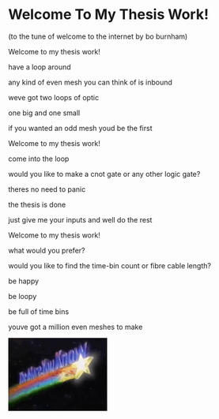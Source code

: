 # Welcome To My Thesis Work!
(to the tune of welcome to the internet by bo burnham)

Welcome to my thesis work! 

have a loop around

any kind of even mesh you can think of is inbound

weve got two loops of optic

one big and one small

if you wanted an odd mesh youd be the first

Welcome to my thesis work!

come into the loop

would you like to make a cnot gate or any other logic gate?

theres no need to panic 

the thesis is done

just give me your inputs and well do the rest 

Welcome to my thesis work!

what would you prefer?

would you like to find the time-bin count or fibre cable length?

be happy

be loopy 

be full of time bins

youve got a million even meshes to make

![Alt text](images/200w.gif)

